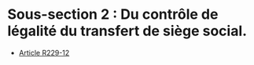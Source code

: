 # Sous-section 2 : Du contrôle de légalité du transfert de siège social.

- [Article R229-12](article-r229-12.md)
